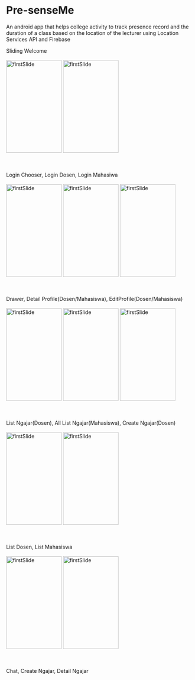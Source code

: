 # Pre-senseMe
An android app that helps college activity to track presence record and the duration of a class based on the location of the lecturer using Location Services API and Firebase

Sliding Welcome
<br>
<br>
<img src="https://github.com/aladhims/Pre-senseMe/blob/master/screenshots/firstslidewelcome.png" width="150" height="250" alt="firstSlide" margin-right="10px">
<img src="https://github.com/aladhims/Pre-senseMe/blob/master/screenshots/thirdslidewelcome.png" width="150" height="250" alt="firstSlide">
<br>
<br>
<br>

Login Chooser, Login Dosen, Login Mahasiwa
<br>
<br>
<img src="https://github.com/aladhims/Pre-senseMe/blob/master/screenshots/loginchooser.png" width="150" height="250" alt="firstSlide">
<img src="https://github.com/aladhims/Pre-senseMe/blob/master/screenshots/dosenlogin.png" width="150" height="250" alt="firstSlide">
<img src="https://github.com/aladhims/Pre-senseMe/blob/master/screenshots/mahasiswalogin.png" width="150" height="250" alt="firstSlide">
<br>
<br>
<br>

Drawer, Detail Profile(Dosen/Mahasiswa), EditProfile(Dosen/Mahasiswa)
<br>
<br>
<img src="https://github.com/aladhims/Pre-senseMe/blob/master/screenshots/drawer.png" width="150" height="250" alt="firstSlide">
<img src="https://github.com/aladhims/Pre-senseMe/blob/master/screenshots/detailprofile.png" width="150" height="250" alt="firstSlide">
<img src="https://github.com/aladhims/Pre-senseMe/blob/master/screenshots/editprofile.png" width="150" height="250" alt="firstSlide">
<br>
<br>
<br>

List Ngajar(Dosen), All List Ngajar(Mahasiswa), Create Ngajar(Dosen)
<br>
<br>
<img src="https://github.com/aladhims/Pre-senseMe/blob/master/screenshots/listmyngajar.png" width="150" height="250" alt="firstSlide">
<img src="https://github.com/aladhims/Pre-senseMe/blob/master/screenshots/allngajar.png" width="150" height="250" alt="firstSlide">
<br>
<br>
<br>

List Dosen, List Mahasiswa
<br>
<br>
<img src="https://github.com/aladhims/Pre-senseMe/blob/master/screenshots/dosenlist.png" width="150" height="250" alt="firstSlide">
<img src="https://github.com/aladhims/Pre-senseMe/blob/master/screenshots/mahasiswalist.png" width="150" height="250" alt="firstSlide">
<br>
<br>
<br>

Chat, Create Ngajar, Detail Ngajar
<br>
<br>


